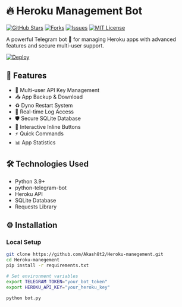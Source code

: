 # 🔥 Heroku Management Bot

[![GitHub Stars](https://img.shields.io/github/stars/Akash8t2/Heroku-manegement?style=for-the-badge)](https://github.com/Akash8t2/Heroku-manegement/stargazers)
[![Forks](https://img.shields.io/github/forks/Akash8t2/Heroku-manegement?style=for-the-badge)](https://github.com/Akash8t2/Heroku-manegement/network/members)
[![Issues](https://img.shields.io/github/issues/Akash8t2/Heroku-manegement?style=for-the-badge)](https://github.com/Akash8t2/Heroku-manegement/issues)
[![MIT License](https://img.shields.io/github/license/Akash8t2/Heroku-manegement?style=for-the-badge)](https://github.com/Akash8t2/Heroku-manegement/blob/main/LICENSE)

A powerful Telegram bot 🤖 for managing Heroku apps with advanced features and secure multi-user support.

[![Deploy](https://www.herokucdn.com/deploy/button.svg)](https://heroku.com/deploy?template=https://github.com/Akash8t2/Heroku-manegement)

## 🌟 Features

- 🔑 Multi-user API Key Management
- 📥 App Backup & Download
- ♻️ Dyno Restart System
- 📜 Real-time Log Access
- 🛡️ Secure SQLite Database
- 📱 Interactive Inline Buttons
- ⚡ Quick Commands
- 📊 App Statistics

## 🛠️ Technologies Used

- Python 3.9+
- python-telegram-bot
- Heroku API
- SQLite Database
- Requests Library

## ⚙️ Installation

### Local Setup
```bash
git clone https://github.com/Akash8t2/Heroku-manegement.git
cd Heroku-manegement
pip install -r requirements.txt

# Set environment variables
export TELEGRAM_TOKEN="your_bot_token"
export HEROKU_API_KEY="your_heroku_key"

python bot.py
